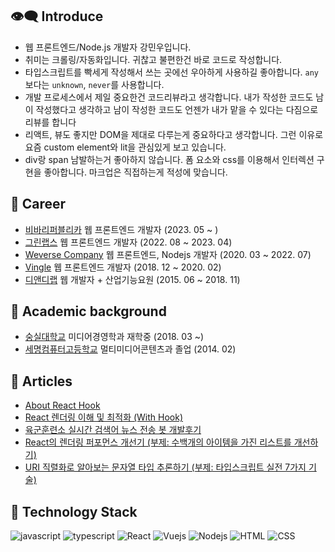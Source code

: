 ## :eye_speech_bubble: Introduce

* 웹 프론트엔드/Node.js 개발자 강민우입니다.
* 취미는 크롤링/자동화입니다. 귀찮고 불편한건 바로 코드로 작성합니다.
* 타입스크립트를 빡세게 작성해서 쓰는 곳에선 우아하게 사용하길 좋아합니다. `any` 보다는 `unknown`, `never`를 사용합니다.
* 개발 프로세스에서 제일 중요한건 코드리뷰라고 생각합니다. 내가 작성한 코드도 남이 작성했다고 생각하고 남이 작성한 코드도 언젠가 내가 맡을 수 있다는 다짐으로 리뷰를 합니다
* 리액트, 뷰도 좋지만 DOM을 제대로 다루는게 중요하다고 생각합니다. 그런 이유로 요즘 custom element와 lit을 관심있게 보고 있습니다.
* div랑 span 남발하는거 좋아하지 않습니다. 폼 요소와 css를 이용해서 인터렉션 구현을 좋아합니다. 마크업은 직접하는게 적성에 맞습니다.

## :office: Career

- [비바리퍼블리카](https://toss.im/) 웹 프론트엔드 개발자 (2023. 05 ~ )
- [그린랩스](https://greenlabs.co.kr/) 웹 프론트엔드 개발자 (2022. 08 ~ 2023. 04)
- [Weverse Company](https://benx.co/) 웹 프론트엔드, Nodejs 개발자 (2020. 03 ~ 2022. 07)
- [Vingle](https://www.vingle.net/) 웹 프론트엔드 개발자 (2018. 12 ~ 2020. 02)
- [디앤디랩](https://www.dnd-lab.com/index) 웹 개발자 + 산업기능요원 (2015. 06 ~ 2018. 11)

## :school: Academic background

- [숭실대학교](https://ssu.ac.kr/) 미디어경영학과 재학중 (2018. 03 ~)
- [세명컴퓨터고등학교](http://smc.sen.hs.kr/index.do) 멀티미디어콘텐츠과 졸업 (2014. 02)

## :memo: Articles

- [About React Hook](https://medium.com/vingle-tech-blog/react-hook-ec3f25c2d8fa)
- [React 렌더링 이해 및 최적화 (With Hook)](https://medium.com/vingle-tech-blog/react-%EB%A0%8C%EB%8D%94%EB%A7%81-%EC%9D%B4%ED%95%B4%ED%95%98%EA%B8%B0-f255d6569849)
- [육군훈련소 실시간 검색어 뉴스 전송 봇 개발후기](https://minukang.medium.com/%EC%9C%A1%EA%B5%B0%ED%9B%88%EB%A0%A8%EC%86%8C-%EC%8B%A4%EC%8B%9C%EA%B0%84-%EA%B2%80%EC%83%89%EC%96%B4-%EB%89%B4%EC%8A%A4-%EC%A0%84%EC%86%A1-%EB%B4%87-%EA%B0%9C%EB%B0%9C%ED%9B%84%EA%B8%B0-f0c178a4e4dc)
- [React의 렌더링 퍼포먼스 개선기 (부제: 수백개의 아이템을 가진 리스트를 개선하기)](https://medium.com/p/8403a6c47b1c)
- [URI 직렬화로 알아보는 문자열 타입 추론하기 (부제: 타입스크립트 실전 7가지 기술)](https://medium.com/benx-tech-blog/uri-%EC%A7%81%EB%A0%AC%ED%99%94%EB%A1%9C-%EC%95%8C%EC%95%84%EB%B3%B4%EB%8A%94-%EB%AC%B8%EC%9E%90%EC%97%B4-%ED%83%80%EC%9E%85-%EC%B6%94%EB%A1%A0%ED%95%98%EA%B8%B0-%EB%B6%80%EC%A0%9C-%ED%83%80%EC%9E%85%EC%8A%A4%ED%81%AC%EB%A6%BD%ED%8A%B8-%EC%8B%A4%EC%A0%84-7%EA%B0%80%EC%A7%80-%EA%B8%B0%EC%88%A0-3613e0dd1619)

## :wrench: Technology Stack

![javascript](https://img.shields.io/badge/Javascript-333)
![typescript](https://img.shields.io/badge/Typescript-333)
![React](https://img.shields.io/badge/React-4fc08d)
![Vuejs](https://img.shields.io/badge/Vuejs-4fc08d)
![Nodejs](https://img.shields.io/badge/Nodejs-43853d)
![HTML](https://img.shields.io/badge/HTML-23857f)
![CSS](https://img.shields.io/badge/CSS-23857f)


